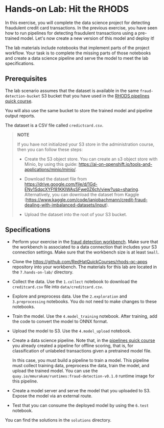 # Hands-on Lab: Hit the RHODS

In this exercise, you will complete the data science project for detecting fraudulent credit card transactions. In the previous exercise, you have seen how to run pipelines for detecting fraudulent transactions using a pre-trained model. Let's now create a new version of this model and deploy it!

The lab materials include notebooks that implement parts of the project workflow.
Your task is to complete the missing parts of those notebooks and create a data science pipeline and serve the model to meet the lab specifications.

## Prerequisites

The lab scenario assumes that the dataset is available in the same `fraud-detection-bucket` S3 bucket that you have used in the [RHODS pipelines quick course](https://redhatquickcourses.github.io/rhods-pipelines/rhods-pipelines/1.33/chapter1/section2.html#_data_science_pipeline_hands_on_example).

You will also use the same bucket to store the trained model and pipeline output reports.

The dataset is a CSV file called `credictcard.csv`.


> **NOTE**
>
> If you have not initialized your S3 store in the administration course, then you can follow these steps:
>
> * Create the S3 object store.
> You can create an s3 object store with Minio, by using this guide:  https://ai-on-openshift.io/tools-and-applications/minio/minio/.
>
> * Download the dataset file from https://drive.google.com/file/d/1Gd-ENv1SdqcXYFf81KKIWAsSFwe0Z6ch/view?usp=sharing.
Alternatively, you can download the dataset from Kaggle (https://www.kaggle.com/code/janiobachmann/credit-fraud-dealing-with-imbalanced-datasets/input).
>
> * Upload the dataset into the root of your S3 bucket.


## Specifications

* Perform your exercise in the [fraud detection workbench](quay.io/mmurakam/workbenches:fraud-detection-v1.0.1).
Make sure that the workbench is associated to a data connection that includes your S3 connection settings.
Make sure that the workbench size is at least `Small`.

* Clone the https://github.com/RedHatQuickCourses/rhods-qc-apps repository into your workbench.
The materials for this lab are located in the `7.hands-on-lab/` directory.

* Collect the data.
Use the `1.collect` notebook to download the `creditcard.csv` file into `data/creditcard.csv`.

* Explore and preprocess data.
Use the `2.exploration` and `3.preprocessing` notebooks.
You do not need to make changes to these notebooks.

* Train the model.
Use the `4.model_training` notebook.
After training, add the code to convert the model to ONNX format.


* Upload the model to S3.
Use the `4.model_upload` notebook.

* Create a data science pipeline.
 Note that, in the [pipelines quick course](https://redhatquickcourses.github.io/rhods-pipelines/rhods-pipelines/1.33/index.html) you already created a pipeline for offline scoring, that is, for classification of unlabeled transactions given a pretrained model file.

  In this case, you must build a pipeline to train a model.
 This pipeline must collect training data, preprocess the data, train the model, and upload the trained model.
 You can use the `quay.io/mmurakam/runtimes:fraud-detection-v0.1.0` runtime image for this pipeline.

* Create a model server and serve the model that you uploaded to S3.
Expose the model via an external route.

* Test that you can consume the deployed model by using the `6.test` notebook.


You can find the solutions in the `solutions` directory.

